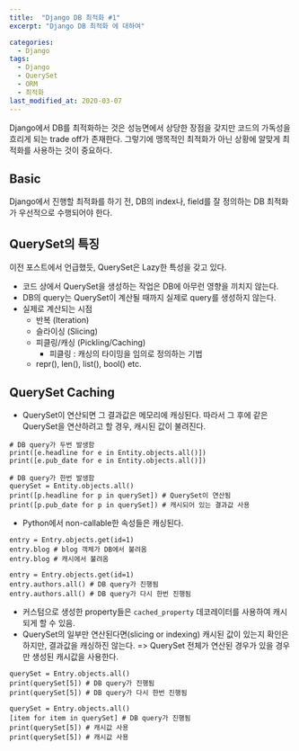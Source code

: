 ```yaml
---
title:  "Django DB 최적화 #1"
excerpt: "Django DB 최적화 에 대하여"

categories:
  - Django
tags:
  - Django
  - QuerySet 
  - ORM
  - 최적화
last_modified_at: 2020-03-07
---
```


Django에서 DB를 최적화하는 것은 성능면에서 상당한 장점을 갖지만 코드의 가독성을 흐리게 되는 trade off가 존재한다.
그렇기에 맹목적인 최적화가 아닌 상황에 알맞게 최적화를 사용하는 것이 중요하다.

## Basic
Django에서 진행할 최적화를 하기 전, DB의 index나, field를 잘 정의하는 DB 최적화가 우선적으로 수행되어야 한다.

## QuerySet의 특징
이전 포스트에서 언급했듯, QuerySet은 Lazy한 특성을 갖고 있다.

* 코드 상에서 QuerySet을 생성하는 작업은 DB에 아무런 영향을 끼치지 않는다.
* DB의 query는 QuerySet이 계산될 때까지 실제로 query를 생성하지 않는다.
* 실제로 계산되는 시점
    * 반복 (Iteration)
    * 슬라이싱 (Slicing)
    * 피클링/캐싱 (Pickling/Caching)
        * 피클링 : 캐싱의 타이밍을 임의로 정의하는 기법
    * repr(), len(), list(), bool() etc.

## QuerySet Caching 
* QuerySet이 연산되면 그 결과값은 메모리에 캐싱된다. 따라서 그 후에 같은 QuerySet을 연산하려고 할 경우, 캐시된 값이 불려진다.

```
# DB query가 두번 발생함
print([e.headline for e in Entity.objects.all()])
print([e.pub_date for e in Entity.objects.all()])

# DB query가 한번 발생함
querySet = Entity.objects.all()
print([p.headline for p in querySet]) # QuerySet이 연산됨 
print([p.pub_date for p in querySet]) # 캐시되어 있는 결과값 사용
```

* Python에서 non-callable한 속성들은 캐싱된다.

```
entry = Entry.objects.get(id=1)
entry.blog # blog 객체가 DB에서 불려옴
entry.blog # 캐시에서 불려옴

entry = Entry.objects.get(id=1)
entry.authors.all() # DB query가 진행됨
entry.authors.all() # DB query가 다시 한번 진행됨
```

* 커스텀으로 생성한 property들은 `cached_property` 데코레이터를 사용하여 캐시되게 할 수 있음.
* QuerySet의 일부만 연산된다면(slicing or indexing) 캐시된 값이 있는지 확인은 하지만, 결과값을 캐싱하진 않는다.
 => QuerySet 전체가 연산된 경우가 있을 경우만 생성된 캐시값을 사용한다.
 
```
querySet = Entry.objects.all()
print(querySet[5]) # DB query가 진행됨
print(querySet[5]) # DB query가 다시 한번 진행됨

querySet = Entry.objects.all()
[item for item in querySet] # DB query가 진행됨
print(querySet[5]) # 캐시값 사용
print(querySet[5]) # 캐시값 사용
```


